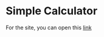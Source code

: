 # Simple Calculator

For the site, you can open this [link](http://novritsa-simple-calculator.netlify.app)
